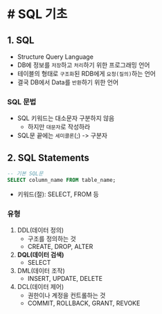 # # SQL 기초

## 1. SQL 
- Structure Query Language
- DB에 정보를 `저장`하고 `처리`하기 위한 프로그래밍 언어
- 테이블의 형태로 `구조화`된 RDB에게 `요청(질의)`하는 언어
- 결국 DB에서 Data를 `반환`하기 위한 언어

### SQL 문법
- SQL 키워드는 대소문자 구분하지 않음
  - 하지만 `대문자`로 작성하라
- SQL문 끝에는 `세미콜론`(;) -> 구분자

## 2. SQL Statements
```SQL
-- 기본 SQL문
SELECT column_name FROM table_name;
```
- 키워드(절): SELECT, FROM 등

### 유형
1. DDL(데이터 정의)
    - 구조를 정의하는 것
    - CREATE, DROP, ALTER
2. **DQL(데이터 검색)**
    - SELECT
3. DML(데이터 조작)
    - INSERT, UPDATE, DELETE
4. DCL(데이터 제어)
    - 권한이나 계정을 컨트롤하는 것
    - COMMIT, ROLLBACK, GRANT, REVOKE